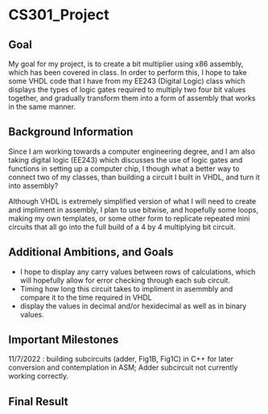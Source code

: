 # CS301_Project

## Goal

My goal for my project, is to create a bit multiplier using x86 assembly, which has been covered in class. In order to perform this, I hope to take some VHDL code that I have from my EE243 (Digital Logic) class which displays the types of logic gates required to multiply two four bit values together, and gradually transform them into a form of assembly that works in the same manner.
 
## Background Information

Since I am working towards a computer engineering degree, and I am also taking digital logic (EE243) which discusses the use of logic gates and functions in setting up a computer chip, I though what a better way to connect two of my classes, than building a circuit I built in VHDL, and turn it into assembly? 

Although VHDL is extremely simplified version of what I will need to create and impliment in assembly, I plan to use bitwise, and hopefully some loops, making my own templates, or some other form to replicate repeated mini circuits that all go into the full build of a 4 by 4 multiplying bit circuit. 

## Additional Ambitions, and Goals

- I hope to display any carry values between rows of calculations, which will hopefully allow for error checking through each sub circuit.
- Timing how long this circuit takes to impliment in asemmbly and compare it to the time required in VHDL
- display the values in decimal and/or hexidecimal as well as in binary values.

## Important Milestones
11/7/2022 : building subcircuits (adder, Fig1B, Fig1C) in C++ for later conversion and contemplation in ASM; Adder subcircuit not currently working correctly.



## Final Result

